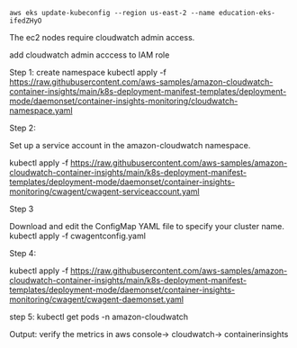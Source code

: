 ```
aws eks update-kubeconfig --region us-east-2 --name education-eks-ifedZHyO
```

The ec2 nodes require cloudwatch admin access.

add cloudwatch admin acccess to IAM role

Step 1: 
create namespace
kubectl apply -f https://raw.githubusercontent.com/aws-samples/amazon-cloudwatch-container-insights/main/k8s-deployment-manifest-templates/deployment-mode/daemonset/container-insights-monitoring/cloudwatch-namespace.yaml

Step 2:

Set up a service account in the amazon-cloudwatch namespace.

kubectl apply -f https://raw.githubusercontent.com/aws-samples/amazon-cloudwatch-container-insights/main/k8s-deployment-manifest-templates/deployment-mode/daemonset/container-insights-monitoring/cwagent/cwagent-serviceaccount.yaml



Step 3

Download and edit the ConfigMap YAML file to specify your cluster name.
 kubectl apply -f cwagentconfig.yaml

Step 4: 

kubectl apply -f https://raw.githubusercontent.com/aws-samples/amazon-cloudwatch-container-insights/main/k8s-deployment-manifest-templates/deployment-mode/daemonset/container-insights-monitoring/cwagent/cwagent-daemonset.yaml


step 5: kubectl get pods -n amazon-cloudwatch

Output: verify the metrics in aws console-> cloudwatch-> containerinsights




